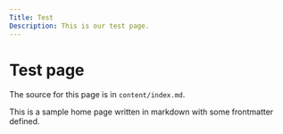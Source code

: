 ```yaml
---
Title: Test
Description: This is our test page.
---
```


Test page
==========================

The source for this page is in `content/index.md`.

This is a sample home page written in markdown with some frontmatter defined.

